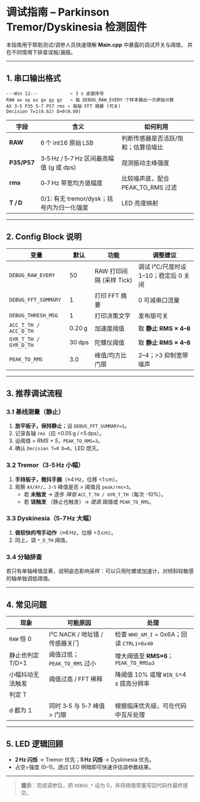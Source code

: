 # 调试指南 – Parkinson Tremor/Dyskinesia 检测固件

本指南⽤于帮助测试/调参⼈员快速理解 **Main.cpp** 中暴露的调试开关与阈值， 并在不同情境下排查误报/漏报。

---
## 1. 串⼝输出格式
```
---Win 12---            ← 3 s ⽪窗序号
RAW ax ay az gx gy gz   ← 每 DEBUG_RAW_EVERY 个样本输出一次原始计数
AX 3-5 P35 5-7 P57 rms ← 每轴 FFT 摘要 (可关)
Decision T=1(0.62) D=0(0.00)
```
| 字段 | 含义 | 如何利⽤ |
|------|------|-----------|
| **RAW** | 6 个 int16 原始 LSB | 判断传感器是否活跃/饱和；估算信噪⽐ |
| **P35/P57** | 3‑5 Hz / 5‑7 Hz 区间最⾼幅值 (g 或 dps) | 观测振动主峰强度 |
| **rms** | 0‑7 Hz 带宽均⽅值幅度 | ⽐较噪声底，配合 PEAK_TO_RMS 过滤 |
| **T / D** | 0/1: 有⽆ tremor/dysk；括号内为归⼀化强度 | LED 亮度映射 |

---
## 2. Config Block 说明
| 变量 | 默认 | 功能 | 调整建议 |
|-------|-------|------|-----------|
| `DEBUG_RAW_EVERY` | 50 | RAW 打印间隔 (采样 Tick) | 调试 I²C/尺度时设 1–10；稳定后 0 关闭 |
| `DEBUG_FFT_SUMMARY` | 1 | 打印 FFT 摘要 | 0 可减串⼝流量 |
| `DEBUG_THRESH_MSG` | 1 | 打印决策⽂字 | 发布版可关 |
| `ACC_T_TH / ACC_D_TH` | 0.20 g | 加速度阈值 | 取 **静⽌ RMS × 4–8** |
| `GYR_T_TH / GYR_D_TH` | 30 dps | 陀螺仪阈值 | 取 **静⽌ RMS × 4–8** |
| `PEAK_TO_RMS` | 3.0 | 峰值/均⽅⽐门限 | 2–4；>3 抑制宽带噪声 |

---
## 3. 推荐调试流程
### 3.1 基线测量（静⽌）
1. **放平板⼦，保持静⽌**；设 `DEBUG_FFT_SUMMARY=1`。
2. 记录各轴 `rms`（应 <0.05 g / <5 dps）。
3. 设阈值 = *RMS × 5*，`PEAK_TO_RMS=3`。
4. 确认 `Decision T=0 D=0`，LED 熄灭。

### 3.2 Tremor（3‑5 Hz ⼩幅）
1. **⼿持板⼦，微抖⼿腕**（≈4 Hz，位移 <1 cm）。
2. 观察 `AX/AY/… 3-5` 峰值是否 > 阈值且 `peak/rms>3`。
   * 若 **未触发** → 逐步 *降低* `ACC_T_TH / GYR_T_TH`（每次 -10%）。
   * 若 **误触发** （静⽌也触发）→ *提⾼* 阈值或 `PEAK_TO_RMS`。

### 3.3 Dyskinesia（5‑7 Hz ⼤幅）
1. **做较快的甩⼿动作**（≈6 Hz，位移 >3 cm）。
2. 同上，调 `*_D_TH` 阈值。

### 3.4 分轴排查
若只有单轴峰值显著，说明姿态影响采样：可以只⽤陀螺或加速计，对倾斜较敏感的轴单独调低阈值。

---
## 4. 常见问题
| 现象 | 可能原因 | 处理 |
|------|----------|------|
| `RAW` 恒 0 | I²C NACK / 地址错 / 传感器关⻔ | 检查 `WHO_AM_I` = 0x6A；回读 `CTRL1=0x40` |
| 静⽌也判定 T/D=1 | 阈值过低；`PEAK_TO_RMS` 过⼩ | 增⼤阈值至 **RMS×6**；`PEAK_TO_RMS≥3` |
| ⼩幅抖动无法触发 | 阈值过⾼ / FFT 稀释 | 降阈值 10% 或增 `WIN_S`=4 s 提⾼分辨率 |
| 判定 T
d 都为 1 | 同时 3‑5 与 5‑7 峰值 > 门限 | 根据临床优先级，可在代码中互斥处理 |

---
## 5. LED 逻辑回顾
* **2 Hz 闪烁** → Tremor 优先；**5 Hz 闪烁** → Dyskinesia 优先。
* 占空=强度 (0–1)。透过 LED 明暗即可快速评估调参数结果。

---
> **提示**：完成调参后，把 `DEBUG_*` 设为 0，并将阈值常量写回代码作最终提交。


